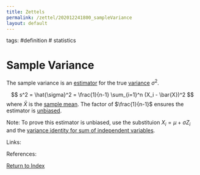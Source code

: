 ```yaml
---
title: Zettels
permalink: /zettel/202012241800_sampleVariance
layout: default
---
```

tags: #definition # statistics

# Sample Variance

The sample variance is an [estimator](202012241539_estimatorDefinition) for the true [variance](202012241415_varianceDefinition) $\sigma^2$. 

$$
s^2 = \hat{\sigma}^2 = \frac{1}{n-1} \sum_{i=1}^n (X_i - \bar{X})^2
$$
where $\bar{X}$ is the [sample mean](202012241544_sampleMeanDefinition). The factor of $\frac{1}{n-1}$ ensures
the estimator is [unbiased](202012241553_biasDefinition).

Note: To prove this estimator is unbiased, use the substituion $X_i = \mu + \sigma Z_i$ and the [variance identity for sum of independent variables](202012241806_varianceSumIndependentRVs).



Links: 

References: 

[Return to Index](index)
